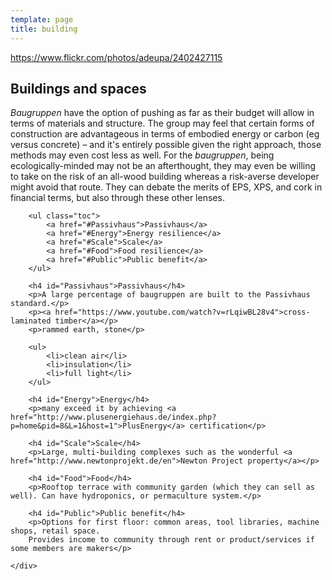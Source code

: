```yaml
---
template: page
title: building
---
```

https://www.flickr.com/photos/adeupa/2402427115
<section class="section--center mdl-grid mdl-grid--no-spacing">
	<div class="mdl-cell mdl-cell--12-col">
		<h2>Buildings and spaces</h2>
		<p><i>Baugruppen</i> have the option of pushing as far as their budget will allow in terms of materials and structure. The group may feel that certain forms of construction are advantageous in terms of embodied energy or carbon (eg  versus concrete) – and it's entirely possible given the right approach, those methods may even cost less as well. For the <i>baugruppen</i>, being ecologically-minded may not be an afterthought, they may even be willing to take on the risk of an all-wood building whereas a risk-averse developer might avoid that route. They can debate the merits of EPS, XPS, and cork in financial terms, but also through these other lenses.</p>

		<ul class="toc">
			<a href="#Passivhaus">Passivhaus</a>
			<a href="#Energy">Energy resilience</a>
			<a href="#Scale">Scale</a>
			<a href="#Food">Food resilience</a>
			<a href="#Public">Public benefit</a>
		</ul>

		<h4 id="Passivhaus">Passivhaus</h4>
		<p>A large percentage of baugruppen are built to the Passivhaus standard.</p>
		<p><a href="https://www.youtube.com/watch?v=rLqiwBL28v4">cross-laminated timber</a></p>
		<p>rammed earth, stone</p>

		<ul>
			<li>clean air</li>
			<li>insulation</li>
			<li>full light</li>
		</ul>

		<h4 id="Energy">Energy</h4>
		<p>many exceed it by achieving <a href="http://www.plusenergiehaus.de/index.php?p=home&pid=8&L=1&host=1">PlusEnergy</a> certification</p>

		<h4 id="Scale">Scale</h4>
		<p>Large, multi-building complexes such as the wonderful <a href="http://www.newtonprojekt.de/en">Newton Project property</a></p>

		<h4 id="Food">Food</h4>
		<p>Rooftop terrace with community garden (which they can sell as well). Can have hydroponics, or permaculture system.</p>

		<h4 id="Public">Public benefit</h4>
		<p>Options for first floor: common areas, tool libraries, machine shops, retail space.
		Provides income to community through rent or product/services if some members are makers</p>

	</div>
</section>